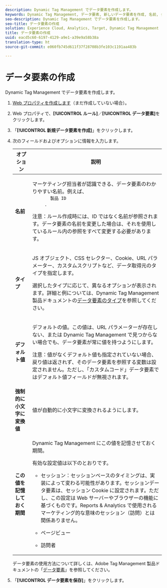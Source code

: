 ```yaml
---
description: Dynamic Tag Management でデータ要素を作成します。
keywords: Dynamic Tag Management, データ要素, 新しいデータ要素を作成, 名前, タイプ, デフォルト値, 強制的に小文字に変換値, この値を記憶しておく期間
seo-description: Dynamic Tag Management でデータ要素を作成します。
seo-title: データ要素の作成
solution: Experience Cloud, Analytics, Target, Dynamic Tag Management
title: データ要素の作成
uuid: eacd5c60-6197-4129-a9e1-a39e9a58b38a
translation-type: ht
source-git-commit: e060fb745d611f37f28708b3fe103c1191aa483b

---
```



# データ要素の作成

Dynamic Tag Management でデータ要素を作成します。

1. [Web プロパティを作成します](../../implement/c-implement-with-dtm/t-create-web-property.md#task_960467FBB7A54499AC228CB3AA3C4123)（まだ作成していない場合）。
1. Web プロパティで、**[!UICONTROL ルール]**／**[!UICONTROL データ要素]**&#x200B;をクリックします。
1. 「**[!UICONTROL 新規データ要素を作成]**」をクリックします。
1. 次のフィールドおよびオプションに情報を入力します。

   <table id="choicetable_681F7D5B86534FF0B6DB67E117B8E381"> 
    <thead class="chhead sthead"> 
      <th class="choptionhd"> オプション</th> 
      <th class="chdeschd"> 説明</th> 
    </thead> 
    <tr class="chrow strow"> 
      <td class="choption"><strong>名前</strong></td> 
      <td class="chdesc stentry"> <p>マーケティング担当者が認識できる、データ要素のわかりやすい名前。例えば、 
        <code>
          製品 ID
        </code>. </p> <p> <p>注意：ルール作成時には、ID ではなく名前が参照されます。データ要素の名前を変更した場合は、それを使用しているルール内の参照をすべて変更する必要があります。 </p> </p> </td> 
    </tr> 
    <tr class="chrow strow"> 
      <td class="choption"><strong>タイプ</strong></td> 
      <td class="chdesc stentry"> <p> JS オブジェクト、CSS セレクター、Cookie、URL パラメーター、カスタムスクリプトなど、データ取得元のタイプを指定します。 </p> <p>選択したタイプに応じて、異なるオプションが表示されます。詳細と例については、Dynamic Tag Management 製品ドキュメントの<a href="https://marketing.adobe.com/resources/help/ja_JP/dtm/data_elements.html" format="html" scope="external">データ要素のタイプ</a>を参照してください。 </p> </td> 
    </tr> 
    <tr class="chrow strow"> 
      <td class="choption"><strong>デフォルト値</strong></td> 
      <td class="chdesc stentry"> <p>デフォルトの値。この値は、URL パラメーターが存在しない、または Dynamic Tag Management で見つからない場合でも、データ要素が常に値を持つようにします。 </p> <p> <p>注意：値がなくデフォルト値も指定されていない場合、戻り値は返されず、そのデータ要素を参照する変数は設定されません。ただし、「カスタムコード」データ要素ではデフォルト値フィールドが無視されます。 </p> </p> </td> 
    </tr> 
    <tr class="chrow strow"> 
      <td class="choption"><strong>強制的に小文字に変換値</strong></td> 
      <td class="chdesc stentry"> <p>値が自動的に小文字に変換されるようにします。 </p> </td> 
    </tr> 
    <tr class="chrow strow"> 
      <td class="choption"><strong>この値を記憶しておく期間</strong></td> 
      <td class="chdesc stentry"> <p>Dynamic Tag Management にこの値を記憶させておく期間。 </p> <p> 有効な設定値は以下のとおりです。 </p> 
      <ul id="ul_52F6CD8FC22942208F3F45492E914104"> 
        <li id="li_32E4366C5B2E46D788CD8478620FE3E0"> <p>セッション：セッションベースのタイミングは、実装によって変わる可能性があります。セッションデータ要素は、セッション Cookie に設定されます。ただし、この設定は Web サーバーやブラウザーの機能に基づくものです。Reports &amp; Analytics で使用されるマーケティング的な意味のセッション（訪問）とは関係ありません。 </p> </li> 
        <li id="li_8A944564BF7643E4B21F0EF2394B3FE8"> <p>ページビュー </p> </li> 
        <li id="li_5C8A2F2392FD475AA89DDA7D5B5CF88B"> <p>訪問者 </p> </li> 
      </ul> </td> 
    </tr> 
   </table>

   データ要素の使用方法について詳しくは、Adobe Tag Management 製品ドキュメントの「[データ要素](https://marketing.adobe.com/resources/help/ja_JP/dtm/data_elements.html)」を参照してください。
1. 「**[!UICONTROL データ要素を保存]**」をクリックします。
